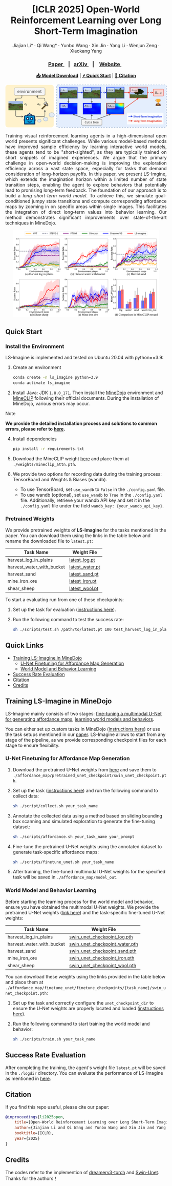 <h1 align="center"> [ICLR 2025] Open-World Reinforcement Learning over Long Short-Term Imagination </h1>
<p align="center">
    Jiajian Li*
    ·
    Qi Wang*
    ·
    Yunbo Wang
    ·
    Xin Jin
    ·
    Yang Li
    ·
    Wenjun Zeng
    ·
    Xiaokang Yang
  </p>

<h3 align="center"> <a href="https://openreview.net/pdf?id=vzItLaEoDa" target="_blank"> Paper </a> &nbsp;&nbsp; |&nbsp;&nbsp;   <a href="https://arxiv.org/pdf/2410.03618" target="_blank"> arXiv </a> &nbsp;&nbsp; | &nbsp;&nbsp; <a href="https://qiwang067.github.io/ls-imagine" target="_blank"> Website </a> &nbsp;&nbsp; </h3>
  <div align="center"></div>
<p align="center">
  <a href="#pretrained-weights"><b>📥 Model Download</b></a> |
  <a href="#quick-start"><b>⚡ Quick Start</b></a> |
  <a href="#citation"><b>📖 Citation</b></a> <br>
</p>

<p align="center">
<img src="assets/overview.png" alt="Teaser image" />
</p>

<p style="text-align:justify">
  Training visual reinforcement learning agents in a high-dimensional open world presents significant challenges. While various model-based methods have improved sample efficiency by learning interactive world models, these agents tend to be "short-sighted", as they are typically trained on short snippets of imagined experiences. We argue that the primary challenge in open-world decision-making is improving the exploration efficiency across a vast state space, especially for tasks that demand consideration of long-horizon payoffs. In this paper, we present LS-Imgine, which extends the imagination horizon within a limited number of state transition steps, enabling the agent to explore behaviors that potentially lead to promising long-term feedback. The foundation of our approach is to build a <i>long short-term world model</i>. To achieve this, we simulate goal-conditioned jumpy state transitions and compute corresponding affordance maps by zooming in on specific areas within single images. This facilitates the integration of direct long-term values into behavior learning. Our method demonstrates significant improvements over state-of-the-art techniques in MineDojo.
</p>

<p align="center">
<img src="assets/success_rate_with_barplot.png" alt="evaluation_results" width="90%"/>
</p>

<!-- # Open-World Reinforcement Learning over Long Short-Term Imagination
#### Open-World Reinforcement Learning over Long Short-Term Imagination

Jiajian Li*, Qi Wang*, Yunbo Wang, Xin Jin, Yang Li, Wenjun Zeng, Xiaokang Yang

[[arXiv]](https://arxiv.org/pdf/2410.03618)  [[Project Page]](https://qiwang067.github.io/ls-imagine) -->

## Quick Start
### Install the Environment
LS-Imagine is implemented and tested on Ubuntu 20.04 with python==3.9:

1. Create an environment
    ```bash
    conda create -n ls_imagine python=3.9
    conda activate ls_imagine 
    ```

2. Install Java: JDK `1.8.0_171`. Then install the [MineDojo](https://github.com/MineDojo/MineDojo) environment and [MineCLIP](https://github.com/MineDojo/MineCLIP) following their official documents. During the installation of MineDojo, various errors may occur.

> [!NOTE]
>**We provide the detailed installation process and solutions to common errors, please refer to [here](./docs/minedojo_installation.md).**

4. Install dependencies
    ```bash
    pip install -r requirements.txt
    ```

5. Download the MineCLIP weight [here](https://drive.google.com/file/d/1uaZM1ZLBz2dZWcn85rZmjP7LV6Sg5PZW/view?usp=sharing) and place them at `./weights/mineclip_attn.pth`.

6. We provide two options for recording data during the training process: TensorBoard and Weights & Biases (wandb). 

   - To use TensorBoard, set `use_wandb` to `False` in the `./config.yaml` file.
   - To use wandb (optional), set `use_wandb` to `True` in the `./config.yaml` file. Additionally, retrieve your wandb API key and set it in the `./config.yaml` file under the field `wandb_key: {your_wandb_api_key}`.


### Pretrained Weights

We provide pretrained weights of **LS-Imagine** for the tasks mentioned in the paper. You can download them using the links in the table below and rename the downloaded file to `latest.pt`:

<div align="center">

| Task Name                  | Weight File                                                                                   |
|----------------------------|-----------------------------------------------------------------------------------------------|
| harvest_log_in_plains      | [latest_log.pt](https://drive.google.com/file/d/1_mhz49YPJDMNmPB-WwbzCG6zCTUidFQ3/view?usp=drive_link)                                                                |
| harvest_water_with_bucket  | [latest_water.pt](https://drive.google.com/file/d/1DxtQ-ZckTVw1tFySspKRaxoaShDi_b8A/view?usp=drive_link)                                                              |
| harvest_sand               | [latest_sand.pt](https://drive.google.com/file/d/1xa6JwV7rh-IfGoFjWDoneWpaTwPxLWb_/view?usp=drive_link)                                                               |
| mine_iron_ore              | [latest_iron.pt](https://drive.google.com/file/d/1FOIRGQJvgeQptK8-4cVVGv_jeNIy8kw7/view?usp=drive_link)                                                               |
| shear_sheep                | [latest_wool.pt](https://drive.google.com/file/d/1sx7IVOZ1JYs0BJHD3TWZcPb-f-x5xfA3/view?usp=drive_link)                                                               |

</div>

<a name="evaluation_with_checkpoints"></a>
To start a evaluating run from one of these checkpoints:

1. Set up the task for evaluation ([instructions here](./docs/task_setups.md)).

2. Run the following command to test the success rate:
    ```bash
    sh ./scripts/test.sh /path/to/latest.pt 100 test_harvest_log_in_plains
    ```

<!-- 5. Download the Multimodal U-Net weight [here](https://drive.google.com/file/d/1Ylhw-MkT1UIUX5EyOosNmF09bWSlEjSf/view?usp=sharing), rename it to `swin_unet_checkpoint.pth`, place it at `finetune_unet/finetune_checkpoints/harvest_wool_in_plains` -->

## Quick Links

- [Training LS-Imagine in MineDojo](#training-ls-imagine-in-minedojo)
  - [U-Net Finetuning for Affordance Map Generation](#u-net-finetuning-for-affordance-map-generation)
  - [World Model and Behavior Learning](#world-model-and-behavior-learning)
- [Success Rate Evaluation](#success-rate-evaluation)
- [Citation](#citation)
- [Credits](#credits)

<a name="lsimagine_train"></a>

## Training LS-Imagine in MineDojo
LS-Imagine mainly consists of two stages: [fine-tuning a multimodal U-Net for generating affordance maps](#unet_finetune), [learning world models and behaviors](#agent_learn). 

You can either set up custom tasks in MineDojo ([instructions here](./docs/task_setups.md)) or use the task setups mentioned in our [paper](https://arxiv.org/pdf/2410.03618). LS-Imagine allows to start from any stage of the pipeline, as we provide corresponding checkpoint files for each stage to ensure flexibility.

<a name="unet_finetune"></a>
### U-Net Finetuning for Affordance Map Generation

1. Download the pretrained U-Net weights from [here](https://drive.google.com/file/d/1N2VTC458txxW5UABQDgmRTEYzeYTEjIX/view?usp=sharing) and save them to `./affordance_map/pretrained_unet_checkpoint/swin_unet_checkpoint.pth`.

2. Set up the task ([instructions here](./docs/task_setups.md)) and run the following command to collect data:
    ```bash
    sh ./script/collect.sh your_task_name
    ```

3. Annotate the collected data using a method based on sliding bounding box scanning and simulated exploration to generate the fine-tuning dataset:
    ```bash
    sh ./scripts/affordance.sh your_task_name your_prompt
    ```

4. Fine-tune the pretrained U-Net weights using the annotated dataset to generate task-specific affordance maps:
    ```bash
    sh ./scripts/finetune_unet.sh your_task_name
    ```

5. After training, the fine-tuned multimodal U-Net weights for the specified task will be saved in `./affordance_map/model_out`.

<a name="agent_learn"></a>
### World Model and Behavior Learning

Before starting the learning process for the world model and behavior, ensure you have obtained the multimodal U-Net weights. We provide the pretrained U-Net weights ([link here](https://drive.google.com/file/d/1N2VTC458txxW5UABQDgmRTEYzeYTEjIX/view?usp=sharing)) and the task-specific fine-tuned U-Net weights: 
<div align="center">

| Task Name                  | Weight File                                                                                                                   |
|----------------------------|-------------------------------------------------------------------------------------------------------------------------------|
| harvest_log_in_plains      | [swin_unet_checkpoint_log.pth](https://drive.google.com/file/d/1UxLGThaI7_iJ0AR_rNZ4RSQwrSydFN40/view?usp=sharing)             |
| harvest_water_with_bucket  | [swin_unet_checkpoint_water.pth](https://drive.google.com/file/d/1Z-7vDNOiKxFE0iaApjYznALkLu8F4cXD/view?usp=sharing)          |
| harvest_sand               | [swin_unet_checkpoint_sand.pth](https://drive.google.com/file/d/1ZeKVY6Y99Nch_wDXOgl_WX1IEyuIFNrs/view?usp=sharing)          |
| mine_iron_ore              | [swin_unet_checkpoint_iron.pth](https://drive.google.com/file/d/1_sUWXeVEFEYHpQmw0115pMFYJxKmMZyL/view?usp=sharing)          |
| shear_sheep                | [swin_unet_checkpoint_wool.pth](https://drive.google.com/file/d/1uaZM1ZLBz2dZWcn85rZmjP7LV6Sg5PZW/view?usp=sharing)          |

</div>

You can download these weights using the links provided in the table below and place them at `./affordance_map/finetune_unet/finetune_checkpoints/{task_name}/swin_unet_checkpoint.pth`: 

1. Set up the task and correctly configure the `unet_checkpoint_dir` to ensure the U-Net weights are properly located and loaded ([instructions here](./docs/task_setups.md)).

2. Run the following command to start training the world model and behavior:
    ```bash
    sh ./scripts/train.sh your_task_name
    ```

<a name="evaluation"></a>
## Success Rate Evaluation

After completing the training, the agent's weight file `latest.pt` will be saved in the `./logdir` directory. You can evaluate the performance of LS-Imagine as mentioned in [here](#evaluation_with_checkpoints).
<!--
Additionally, we provide pretrained weights for the tasks mentioned in the paper. You can download them using the links in the table below and rename the downloaded file to `latest.pt`:

<div align="center">

| Task Name                  | Weight File                                                                                   |
|----------------------------|-----------------------------------------------------------------------------------------------|
| harvest_log_in_plains      | [latest_log.pt](https://drive.google.com/file/d/1_mhz49YPJDMNmPB-WwbzCG6zCTUidFQ3/view?usp=drive_link)                                                                |
| harvest_water_with_bucket  | [latest_water.pt](https://drive.google.com/file/d/1DxtQ-ZckTVw1tFySspKRaxoaShDi_b8A/view?usp=drive_link)                                                              |
| harvest_sand               | [latest_sand.pt](https://drive.google.com/file/d/1xa6JwV7rh-IfGoFjWDoneWpaTwPxLWb_/view?usp=drive_link)                                                               |
| mine_iron_ore              | [latest_iron.pt](https://drive.google.com/file/d/1FOIRGQJvgeQptK8-4cVVGv_jeNIy8kw7/view?usp=drive_link)                                                               |
| shear_sheep                | [latest_wool.pt](https://drive.google.com/file/d/1sx7IVOZ1JYs0BJHD3TWZcPb-f-x5xfA3/view?usp=drive_link)                                                               |

</div>


1. Set up the task for evaluation ([instructions here](./docs/task_setups.md)).
2. Retrieve your **Weights & Biases (wandb)** API key and set it in the `./config.yaml` file under the field `wandb_key: {your_wandb_api_key}`.
3. Run the following command to test the success rate:
    ```bash
    MINEDOJO_HEADLESS=1 python test.py \
        --configs minedojo \
        --task minedojo_test_harvest_log_in_plains \
        --logdir ./logdir \
        --agent_checkpoint_dir {path_to_latest.pt} \
        --eval_episode_num 100
    ```
-->

## Citation
If you find this repo useful, please cite our paper:
```bib
@inproceedings{li2025open,
    title={Open-World Reinforcement Learning over Long Short-Term Imagination}, 
    author={Jiajian Li and Qi Wang and Yunbo Wang and Xin Jin and Yang Li and Wenjun Zeng and Xiaokang Yang},
    booktitle={ICLR},
    year={2025}
}
```


## Credits
The codes refer to the implemention of [dreamerv3-torch](https://github.com/NM512/dreamerv3-torch) and [Swin-Unet](https://github.com/HuCaoFighting/Swin-Unet). Thanks for the authors！


